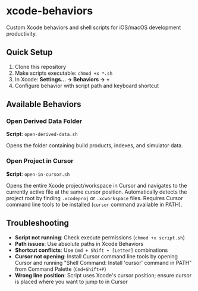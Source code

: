 # xcode-behaviors

Custom Xcode behaviors and shell scripts for iOS/macOS development productivity.

## Quick Setup

1. Clone this repository
2. Make scripts executable: `chmod +x *.sh`
3. In Xcode: **Settings... → Behaviors → +** 
4. Configure behavior with script path and keyboard shortcut

## Available Behaviors

### Open Derived Data Folder
**Script**: `open-derived-data.sh`  

Opens the folder containing build products, indexes, and simulator data.

### Open Project in Cursor
**Script**: `open-in-cursor.sh`  

Opens the entire Xcode project/workspace in Cursor and navigates to the currently active file at the same cursor position. Automatically detects the project root by finding `.xcodeproj` or `.xcworkspace` files. Requires Cursor command line tools to be installed (`cursor` command available in PATH).

## Troubleshooting

- **Script not running**: Check execute permissions (`chmod +x script.sh`)
- **Path issues**: Use absolute paths in Xcode Behaviors
- **Shortcut conflicts**: Use `Cmd + Shift + [Letter]` combinations
- **Cursor not opening**: Install Cursor command line tools by opening Cursor and running "Shell Command: Install 'cursor' command in PATH" from Command Palette (`Cmd+Shift+P`)
- **Wrong line position**: Script uses Xcode's cursor position; ensure cursor is placed where you want to jump to in Cursor
